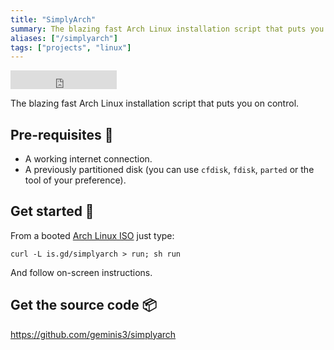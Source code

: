 ```yaml
---
title: "SimplyArch"
summary: The blazing fast Arch Linux installation script that puts you on control.
aliases: ["/simplyarch"]
tags: ["projects", "linux"]
---
```


<iframe src="https://ghbtns.com/github-btn.html?user=geminis3&repo=simplyarch&type=star&count=true&size=large" frameborder="0" scrolling="0" width="170" height="30" title="GitHub"></iframe><br>

The blazing fast Arch Linux installation script that puts you on control.

## Pre-requisites 🔎

- A working internet connection.
- A previously partitioned disk (you can use `cfdisk`, `fdisk`, `parted` or the tool of your preference).

## Get started 🚀

From a booted [Arch Linux ISO](https://archlinux.org/download) just type:

    curl -L is.gd/simplyarch > run; sh run

And follow on-screen instructions.

## Get the source code 📦

https://github.com/geminis3/simplyarch